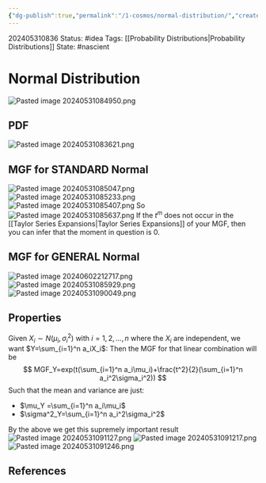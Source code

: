 ```yaml
---
{"dg-publish":true,"permalink":"/1-cosmos/normal-distribution/","created":"2024-08-31T23:47:13.837-04:00","updated":"2024-06-02T21:27:17.910-04:00"}
---
```


202405310836
Status: #idea
Tags: [[Probability Distributions\|Probability Distributions]]
State: #nascient
# Normal Distribution
![Pasted image 20240531084950.png](/img/user/3.%20Black%20Holes/Files/Pasted%20image%2020240531084950.png)
## PDF
![Pasted image 20240531083621.png](/img/user/3.%20Black%20Holes/Files/Pasted%20image%2020240531083621.png)

## MGF for STANDARD Normal
![Pasted image 20240531085047.png](/img/user/3.%20Black%20Holes/Files/Pasted%20image%2020240531085047.png)
![Pasted image 20240531085233.png](/img/user/3.%20Black%20Holes/Files/Pasted%20image%2020240531085233.png)
![Pasted image 20240531085407.png](/img/user/3.%20Black%20Holes/Files/Pasted%20image%2020240531085407.png)
So
![Pasted image 20240531085637.png](/img/user/3.%20Black%20Holes/Files/Pasted%20image%2020240531085637.png)
If the $t^m$ does not occur in the [[Taylor Series Expansions\|Taylor Series Expansions]] of your MGF, then you can infer that the moment in question is 0.
## MGF for GENERAL Normal
![Pasted image 20240602212717.png](/img/user/3.%20Black%20Holes/Files/Pasted%20image%2020240602212717.png)
![Pasted image 20240531085929.png](/img/user/3.%20Black%20Holes/Files/Pasted%20image%2020240531085929.png)
![Pasted image 20240531090049.png](/img/user/3.%20Black%20Holes/Files/Pasted%20image%2020240531090049.png)

## Properties
Given $X_i \sim N(\mu_i, \sigma_i^2)$ with $i=1,2,\dots, n$ where the $X_i$ are independent, we want $Y=\sum_{i=1}^n a_iX_i$:
Then the MGF for that linear combination will be 
$$
MGF_Y=exp(t(\sum_{i=1}^n a_i\mu_i)+\frac{t^2}{2}(\sum_{i=1}^n a_i^2\sigma_i^2))
$$
Such that the mean and variance are just:
- $\mu_Y =\sum_{i=1}^n a_i\mu_i$
- $\sigma^2_Y=\sum_{i=1}^n a_i^2\sigma_i^2$

By the above we get this supremely important result
![Pasted image 20240531091127.png](/img/user/3.%20Black%20Holes/Files/Pasted%20image%2020240531091127.png)
![Pasted image 20240531091217.png](/img/user/3.%20Black%20Holes/Files/Pasted%20image%2020240531091217.png)
![Pasted image 20240531091246.png](/img/user/3.%20Black%20Holes/Files/Pasted%20image%2020240531091246.png)
## References
